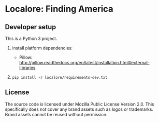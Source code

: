 # Localore: Finding America

## Developer setup

This is a Python 3 project.

1. Install platform dependencies:

	- Pillow: http://pillow.readthedocs.org/en/latest/installation.html#external-libraries

2. `pip install -r localore/requirements-dev.txt`


## License

The source code is licensed under Mozilla Public License Version 2.0. This specifically does not cover any brand assets such as logos or trademarks. Brand assets cannot be reused without permission.
